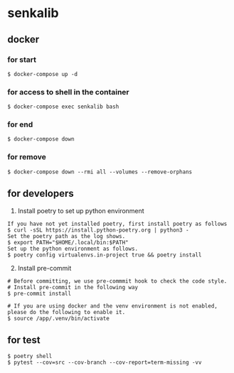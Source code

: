 # senkalib

## docker

### for start

```
$ docker-compose up -d
```

### for access to shell in the container

```
$ docker-compose exec senkalib bash
```

### for end

```
$ docker-compose down
```

### for remove

```
$ docker-compose down --rmi all --volumes --remove-orphans
```

## for developers

1. Install poetry to set up python environment

```
If you have not yet installed poetry, first install poetry as follows
$ curl -sSL https://install.python-poetry.org | python3 -
Set the poetry path as the log shows.
$ export PATH="$HOME/.local/bin:$PATH"
Set up the python environment as follows.
$ poetry config virtualenvs.in-project true && poetry install
```

2. Install pre-commit

```
# Before committing, we use pre-commmit hook to check the code style.
# Install pre-commit in the following way
$ pre-commit install

# If you are using docker and the venv environment is not enabled, please do the following to enable it.
$ source /app/.venv/bin/activate

```

## for test

```
$ poetry shell
$ pytest --cov=src --cov-branch --cov-report=term-missing -vv
```
